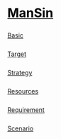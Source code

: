 <style>
.md0{margin-top: 150px;}
.md1{margin-top: 75px;}
.md2{margin-top: 50px;}
.md3{margin-top: 25px;}
.md4{margin-top: 10px;}
.tbl1 td#header{background-color: D1ECCF}
.tbl1 tr#header{background-color: D1ECCF}
</style>

# [<span style="color:black;">ManSin</span>](ManSin.md) 




<div class="md3"></div>

[Basic](ManSin-Basic.md)





<div class="md3"></div>

[Target](ManSin-Target.md)





<div class="md3"></div>

[Strategy](ManSin-Strategy.md)




<div class="md3"></div>

[Resources](ManSin-Resources.md)




<div class="md3"></div>

[Requirement](ManSin-Requirement.md)



<div class="md3"></div>

[Scenario](ManSin-Scenario.md)

